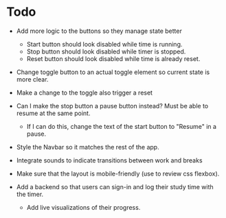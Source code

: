# Todo

- Add more logic to the buttons so they manage state better
  - Start button should look disabled while time is running.
  - Stop button should look disabled while timer is stopped.
  - Reset button should look disabled while time is already reset.
- Change toggle button to an actual toggle element so current state is
  more clear.
- Make a change to the toggle also trigger a reset
- Can I make the stop button a pause button instead? Must be able to resume
  at the same point.
  - If I can do this, change the text of the start button to "Resume" in a pause.

- Style the Navbar so it matches the rest of the app.
- Integrate sounds to indicate transitions between work and breaks
- Make sure that the layout is mobile-friendly (use to review css flexbox).
- Add a backend so that users can sign-in and log their study time with the timer.
  - Add live visualizations of their progress.
